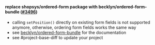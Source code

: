 #### replace shopsys/ordered-form package with becklyn/ordered-form-bundle ([#3496](https://github.com/shopsys/shopsys/pull/3496))

-   calling `setPosition()` directly on existing form fields is not supported anymore, otherwise, ordering form fields works the same way
-   see [becklyn/ordered-form-bundle](https://github.com/Becklyn/OrderedFormBundle) for the documentation
-   see #project-base-diff to update your project
